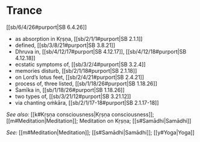 # Trance

[[sb/6/4/26#purport|SB 6.4.26]]

* as absorption in Kṛṣṇa, [[sb/2/1/1#purport|SB 2.1.1]]
* defined, [[sb/3/8/21#purport|SB 3.8.21]]
* Dhruva in, [[sb/4/12/17#purport|SB 4.12.17]], [[sb/4/12/18#purport|SB 4.12.18]]
* ecstatic symptoms of, [[sb/3/2/4#purport|SB 3.2.4]]
* memories disturb, [[sb/2/1/18#purport|SB 2.1.18]]
* on Lord’s lotus feet, [[sb/2/4/21#purport|SB 2.4.21]]
* process of, three listed, [[sb/1/18/26#purport|SB 1.18.26]]
* Śamīka in, [[sb/1/18/26#purport|SB 1.18.26]]
* two types of, [[sb/3/21/12#purport|SB 3.21.12]]
* via chanting oṁkāra, [[sb/2/1/17-18#purport|SB 2.1.17-18]]

*See also:* [[k#Kṛṣṇa consciousness|Kṛṣṇa consciousness]]; [[m#Meditation|Meditation]]; Meditation on Kṛṣṇa; [[s#Samādhi|Samādhi]]

*See:* [[m#Meditation|Meditation]]; [[s#Samādhi|Samādhi]]; [[y#Yoga|Yoga]]
